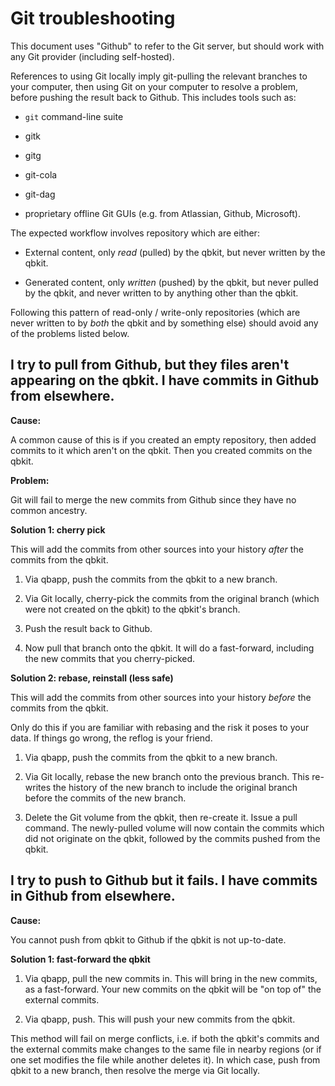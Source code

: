 # Git troubleshooting

This document uses "Github" to refer to the Git server, but should work with any Git provider (including self-hosted).

References to using Git locally imply git-pulling the relevant branches to your computer, then using Git on your computer to resolve a problem, before pushing the result back to Github.  This includes tools such as:

 * `git` command-line suite

 * gitk

 * gitg

 * git-cola

 * git-dag

 * proprietary offline Git GUIs (e.g. from Atlassian, Github, Microsoft).

The expected workflow involves repository which are either:

 * External content, only *read* (pulled) by the qbkit, but never written by the qbkit.

 * Generated content, only *written* (pushed) by the qbkit, but never pulled by the qbkit, and never written to by anything other than the qbkit.

Following this pattern of read-only / write-only repositories (which are never written to by _both_ the qbkit and by something else) should avoid any of the problems listed below.

## I try to pull from Github, but they files aren't appearing on the qbkit.  I have commits in Github from elsewhere.

**Cause:**

A common cause of this is if you created an empty repository, then added commits to it which aren't on the qbkit.
Then you created commits on the qbkit.

**Problem:**

Git will fail to merge the new commits from Github since they have no common ancestry.

**Solution 1: cherry pick**

This will add the commits from other sources into your history _after_ the commits from the qbkit.

 1. Via qbapp, push the commits from the qbkit to a new branch.

 2. Via Git locally, cherry-pick the commits from the original branch (which were not created on the qbkit) to the qbkit's branch.

 3. Push the result back to Github.

 4. Now pull that branch onto the qbkit.  It will do a fast-forward, including the new commits that you cherry-picked.

**Solution 2: rebase, reinstall (less safe)**

This will add the commits from other sources into your history _before_ the commits from the qbkit.

Only do this if you are familiar with rebasing and the risk it poses to your data.
If things go wrong, the reflog is your friend.

 1. Via qbapp, push the commits from the qbkit to a new branch.

 2. Via Git locally, rebase the new branch onto the previous branch.
    This re-writes the history of the new branch to include the original branch before the commits of the new branch.

 3. Delete the Git volume from the qbkit, then re-create it.
    Issue a pull command.
	    The newly-pulled volume will now contain the commits which did not originate on the qbkit, followed by the commits pushed from the qbkit.

## I try to push to Github but it fails.  I have commits in Github from elsewhere.

**Cause:**

You cannot push from qbkit to Github if the qbkit is not up-to-date.

**Solution 1: fast-forward the qbkit**

 1. Via qbapp, pull the new commits in.
    This will bring in the new commits, as a fast-forward.
    Your new commits on the qbkit will be "on top of" the external commits.

 2. Via qbapp, push.
    This will push your new commits from the qbkit.

This method will fail on merge conflicts, i.e. if both the qbkit's commits and the external commits make changes to the same file in nearby regions (or if one set modifies the file while another deletes it).
In which case, push from qbkit to a new branch, then resolve the merge via Git locally.
